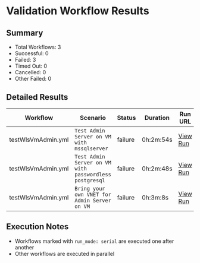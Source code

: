 # Validation Workflow Results

## Summary
- Total Workflows: 3
- Successful: 0
- Failed: 3
- Timed Out: 0
- Cancelled: 0
- Other Failed: 0

## Detailed Results

| Workflow | Scenario | Status | Duration | Run URL |
|----------|----------|---------|-----------|----------|
| testWlsVmAdmin.yml | `Test Admin Server on VM with mssqlserver` | failure | 0h:2m:54s | [View Run](https://github.com/azure-javaee/weblogic-azure/actions/runs/17902956745) |
| testWlsVmAdmin.yml | `Test Admin Server on VM with passwordless postgresql` | failure | 0h:2m:48s | [View Run](https://github.com/azure-javaee/weblogic-azure/actions/runs/17902958252) |
| testWlsVmAdmin.yml | `Bring your own VNET for Admin Server on VM` | failure | 0h:3m:8s | [View Run](https://github.com/azure-javaee/weblogic-azure/actions/runs/17902959575) |


## Execution Notes
- Workflows marked with `run_mode: serial` are executed one after another
- Other workflows are executed in parallel
